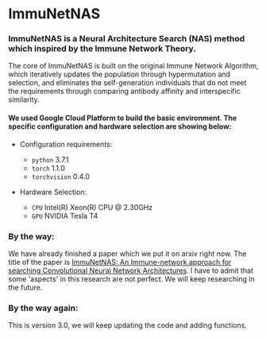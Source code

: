 # ImmuNetNAS

### ImmuNetNAS is a Neural Architecture Search (NAS) method which inspired by the Immune Network Theory.

The core of ImmuNetNAS is built on the original Immune Network Algorithm, which iteratively updates the population through hypermutation
and selection, and eliminates the self-generation individuals that do not meet the requirements through comparing antibody affinity and interspecific similarity.

#### We used Google Cloud Platform to build the basic environment. The specific configuration and hardware selection are showing below:

* Configuration requirements:
  * `python` 3.7.1
  * `torch` 1.1.0
  * `torchvision` 0.4.0
  
* Hardware Selection:
  * `CPU` Intel(R) Xeon(R) CPU @ 2.30GHz
  * `GPU` NVIDIA Tesla T4
  
### By the way:

We have already finished a paper which we put it on arxiv right now. The title of the paper is [ImmuNetNAS: An Immune-network approach for searching Convolutional Neural Network Architectures](https://arxiv.org/abs/2002.12704). I have to admit that some 'aspects' in this research are not perfect. We will keep researching in the future. 

### By the way again:

This is version 3.0, we will keep updating the code and adding functions.


 
